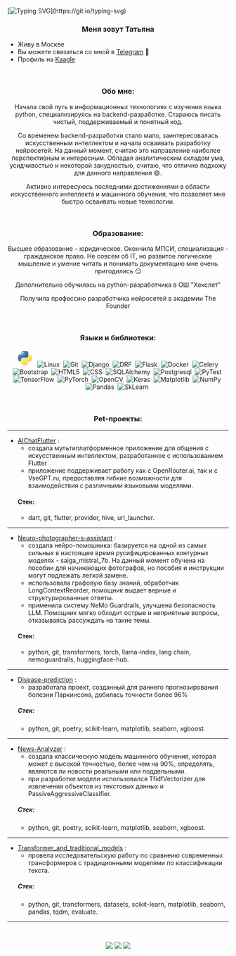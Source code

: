 [![Typing SVG](https://readme-typing-svg.herokuapp.com?font=Fira+Code&weight=600&size=25&pause=1000&color=081C24&center=true&vCenter=true&random=false&width=1200&lines=Welcome+to+my+GitHub!)](https://git.io/typing-svg)

### <div align="center">Меня зовут Татьяна </div>
- Живу в Москве
- Вы можете связаться со мной в [Telegram](https://t.me/Tarillia) 🤗
- Профиль на [Kaagle](https://www.kaggle.com/tarilia)
<br/>

### <div align="center">Обо мне:</p>
<p align="center">Начала свой путь в информационных технологиях с изучения языка python, специализируясь на backend-разработке. Стараюсь писать чистый, поддерживаемый и понятный код.</p>
<p align="center">Со временем backend-разработки стало мало, заинтересовалась искусственным интеллектом и начала осваивать разработку нейросетей. На данный момент, считаю это направление наиболее перспективным и интересным. Обладая аналитическим складом ума, усидчивостью и некоторой занудностью, считаю, что отлично подхожу для данного направления 😄.</p>
  <p align="center">Активно интересуюсь последними достижениями в области искусственного интеллекта и машинного обучения, что позволяет мне быстро осваивать новые технологии.</p>
</div>
<br/>

### <p align="center">Образование:</p>
<p align="center">Высшее образование – юридическое. Окончила МПСИ, специализация - гражданское право. Не совсем об IT, но развитое логическое мышление и умение читать и понимать документацию мне очень пригодились 😏</p>
</div>
<p align="center">Дополнительно обучилась на python-разработчика в ОШ "Хекслет"</p>
</div>
<p align="center">Получила профессию разработчика нейросетей в академии The Founder</p>
</div>
<br/>

### <p align="center">Языки и библиотеки:</p>
<div align="center">
  
<img src="https://github.com/devicons/devicon/blob/master/icons/python/python-original.svg" title="Python" alt="Python" width="40" height="40"/>&nbsp;
![Linux](https://img.shields.io/badge/-Linux-05122A?style=flat&logo=linux)&nbsp;
![Git](https://img.shields.io/badge/-Git-05122A?style=flat&logo=git)&nbsp;
![Django](https://img.shields.io/badge/-Django-05122A?style=flat&logo=django)&nbsp;
![DRF](https://img.shields.io/badge/-DRF-05122A?style=flat&logo=drf)&nbsp;
![Flask](https://img.shields.io/badge/-Flask-05122A?style=flat&logo=flask)&nbsp;
![Docker](https://img.shields.io/badge/-Docker-05122A?style=flat&logo=docker)&nbsp;
![Celery](https://img.shields.io/badge/-Celery-05122A?style=flat&logo=celery)&nbsp;
![Bootstrap](https://img.shields.io/badge/-Bootstrap-05122A?style=flat&logo=bootstrap)&nbsp;
![HTML5](https://img.shields.io/badge/-HTML5-05122A?style=flat&logo=HTML5)&nbsp;
![CSS](https://img.shields.io/badge/-CSS-05122A?style=flat&logo=CSS3)&nbsp;
![SQLAlchemy](https://img.shields.io/badge/-SQLAlchemy-05122A?style=flat&logo=SQLAlchemy)&nbsp;
![Postgresql](https://img.shields.io/badge/-Postgresql-05122A?style=flat&logo=postgresql)&nbsp;
![PyTest](https://img.shields.io/badge/-PyTest-05122A?style=flat&logo=PyTest)&nbsp;
![TensorFlow](https://img.shields.io/badge/-TensorFlow-05122A?style=flat&logo=TensorFlow)&nbsp;
![PyTorch](https://img.shields.io/badge/-PyTorch-05122A?style=flat&logo=PyTorch)&nbsp;
![OpenCV](https://img.shields.io/badge/-OpenCV-05122A?style=flat&logo=OpenCV)&nbsp;
![Keras](https://img.shields.io/badge/-Keras-05122A?style=flat&logo=Keras)&nbsp;
![Matplotlib](https://img.shields.io/badge/-Matplotlib-05122A?style=flat&logo=Matplotlib)&nbsp;
![NumPy](https://img.shields.io/badge/-NumPy-05122A?style=flat&logo=NumPy)&nbsp;
![Pandas](https://img.shields.io/badge/-Pandas-05122A?style=flat&logo=Pandas)&nbsp;
![SkLearn](https://img.shields.io/badge/-SkLearn-05122A?style=flat&logo=SkLearn)&nbsp;

</div>
<br/>

### <p align="center">Pet-проекты:</p>
_____________
  - [AIChatFlutter](https://github.com/Tarilia/AIChatFlutter) : 
     - создала мультиплатформенное приложение для общения с искусственным интеллектом, разработанное с использованием Flutter
     - приложение поддерживает работу как с OpenRouter.ai, так и с VseGPT.ru, предоставляя гибкие возможности для взаимодействия с различными языковыми моделями.
     #### Стек:
     - dart, git, flutter, provider, hive, url_launcher.
_____________
  - [Neuro-photographer-s-assistant](https://github.com/Tarilia/Neuro-photographer-s-assistant) : 
     - создала нейро-помошника: базируется на одной из самых сильных в настоящее время русифицированных контурных моделях - saiga_mistral_7b. На данный момент обучена на пособии для начинающих фотографов, но пособия и инструкции могут подлежать легкой замене.
     - использовала графовую базу знаний, обработчик LongContextReorder, помощник выдает верные и структурированные ответы.
     - применила систему NeMo Guardrails, улучшена безопасность LLM. Помощник мягко обходит острые и неприятные вопросы, отказываясь рассуждать на такие темы.
     #### Стек:
     - python, git, transformers, torch, llama-index, lang chain, nemoguardrails, huggingface-hub. 
_____________
  - [Disease-prediction](https://github.com/Tarilia/Disease-prediction) :
     - разработала проект, созданный для раннего прогнозирования болезни Паркинсона, добилась точности более 96%
     ##### Стек:
     - python, git, poetry, scikit-learn, matplotlib, seaborn, xgboost. 
_____________
  - [News-Analyzer](https://github.com/Tarilia/News-Analyzer) :
     - создала классическую модель машинного обучения, которая может с высокой точностью, более чем на 90%, определять, являются ли новости реальными или поддельными.
     - при разработке модели использовался TfidfVectorizer для извлечения объектов из текстовых данных и PassiveAggressiveClassifier.
     ##### Стек:
     - python, git, poetry, scikit-learn, matplotlib, seaborn, xgboost. 
_____________
 - [Transformer_and_traditional_models](https://github.com/Tarilia/Transformer_and_traditional_models) :
    - провела исследовательскую работу по сравнеию современных трансформеров с традиционными моделями по классификации текста.
    ##### Стек: 
    - python, git, transformers, datasets, scikit-learn, matplotlib, seaborn, pandas, tqdm, evaluate.
_____________
<br/>

<div align="center">

![](http://github-profile-summary-cards.vercel.app/api/cards/profile-details?username=Tarilia&theme=default)
![](http://github-profile-summary-cards.vercel.app/api/cards/stats?username=Tarilia&theme=default)
![](http://github-profile-summary-cards.vercel.app/api/cards/productive-time?username=Tarilia&theme=default&utcOffset=8)

</div>
<br/>
